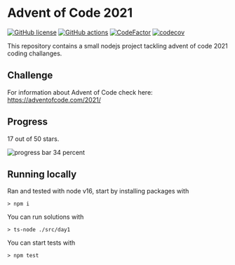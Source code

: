 # Advent of Code 2021

[![GitHub license](https://img.shields.io/badge/license-MIT-blue.svg)](https://github.com/cemusta/aoc-2021/blob/master/LICENSE)
[![GitHub actions](https://github.com/cemusta/aoc-2021/workflows/Node.js%20CI/badge.svg)](https://github.com/cemusta/aoc-2021/actions)
[![CodeFactor](https://www.codefactor.io/repository/github/cemusta/aoc-2021/badge)](https://www.codefactor.io/repository/github/cemusta/aoc-2021)
[![codecov](https://codecov.io/gh/cemusta/aoc-2021/branch/master/graph/badge.svg)](https://codecov.io/gh/cemusta/aoc-2021)

This repository contains a small nodejs project tackling advent of code 2021 coding challanges.

## Challenge

For information about Advent of Code check here: <https://adventofcode.com/2021/>

## Progress

17 out of 50 stars.

![progress bar 34 percent](https://progress-bar.dev/34)

## Running locally

Ran and tested with node v16, start by installing packages with

`> npm i`

You can run solutions with

`> ts-node ./src/day1`

You can start tests with

`> npm test`
